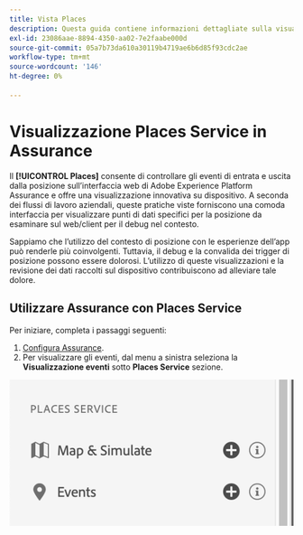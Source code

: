 ```yaml
---
title: Vista Places
description: Questa guida contiene informazioni dettagliate sulla visualizzazione Luoghi in Adobe Experience Platform Assurance.
exl-id: 23086aae-8894-4350-aa02-7e2faabe000d
source-git-commit: 05a7b73da610a30119b4719ae6b6d85f93cdc2ae
workflow-type: tm+mt
source-wordcount: '146'
ht-degree: 0%

---
```


# Visualizzazione Places Service in Assurance

Il **[!UICONTROL Places]** consente di controllare gli eventi di entrata e uscita dalla posizione sull’interfaccia web di Adobe Experience Platform Assurance e offre una visualizzazione innovativa su dispositivo. A seconda dei flussi di lavoro aziendali, queste pratiche viste forniscono una comoda interfaccia per visualizzare punti di dati specifici per la posizione da esaminare sul web/client per il debug nel contesto.

Sappiamo che l’utilizzo del contesto di posizione con le esperienze dell’app può renderle più coinvolgenti. Tuttavia, il debug e la convalida dei trigger di posizione possono essere dolorosi. L’utilizzo di queste visualizzazioni e la revisione dei dati raccolti sul dispositivo contribuiscono ad alleviare tale dolore.

## Utilizzare Assurance con Places Service

Per iniziare, completa i passaggi seguenti:

1. [Configura Assurance](../tutorials/implement-assurance.md).
2. Per visualizzare gli eventi, dal menu a sinistra seleziona la **Visualizzazione eventi** sotto **Places Service** sezione.

![](./images/places-service/places-view.png)
